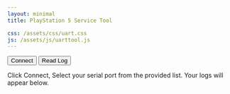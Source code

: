 ```yaml
---
layout: minimal
title: PlayStation 5 Service Tool

css: /assets/css/uart.css
js: /assets/js/uarttool.js
---
```


<div>
  <button id="connect">Connect</button>
  <button id="readLogs">Read Log</button>
  <p id="portInfo" style="margin-top:0.5em;color:#aaa;"></p>
  <div id="output">Click Connect, Select your serial port from the provided list. Your logs will appear below.</div>
</div>
